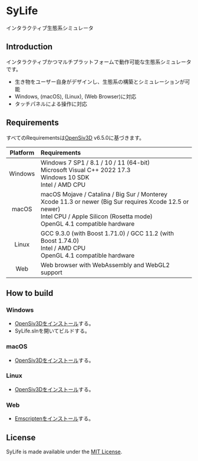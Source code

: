 # SyLife
インタラクティブ生態系シミュレータ

## Introduction
インタラクティブかつマルチプラットフォームで動作可能な生態系シミュレータです。
- 生き物をユーザー自身がデザインし、生態系の構築とシミュレーションが可能
- Windows, (macOS), (Linux), (Web Browser)に対応
- タッチパネルによる操作に対応

## Requirements
すべてのRequirementsは[OpenSiv3D](https://github.com/Siv3D/OpenSiv3D) v6.5.0に基づきます。

|Platform|Requirements|
|:------------------:|:------------------------------|
|Windows|Windows 7 SP1 / 8.1 / 10 / 11 (64-bit)<br>Microsoft Visual C++ 2022 17.3<br>Windows 10 SDK<br>Intel / AMD CPU|
|macOS|macOS Mojave / Catalina / Big Sur / Monterey<br>Xcode 11.3 or newer (Big Sur requires Xcode 12.5 or newer)<br>Intel CPU / Apple Silicon (Rosetta mode)<br>OpenGL 4.1 compatible hardware|
|Linux|GCC 9.3.0 (with Boost 1.71.0) / GCC 11.2 (with Boost 1.74.0)<br>Intel / AMD CPU<br>OpenGL 4.1 compatible hardware|
|Web|Web browser with WebAssembly and WebGL2 support|

## How to build

### Windows
- [OpenSiv3Dをインストール](https://siv3d.github.io/ja-jp/)する。
- SyLife.slnを開いてビルドする。

### macOS
- [OpenSiv3Dをインストール](https://siv3d.github.io/ja-jp/)する。

### Linux
- [OpenSiv3Dをインストール](https://siv3d.github.io/ja-jp/)する。

### Web
- [Emscriptenをインストール](https://emscripten.org/docs/getting_started/downloads.html)する。

## License
SyLife is made available under the [MIT License](LICENSE).
